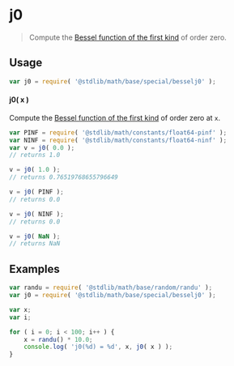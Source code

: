 # j0

> Compute the [Bessel function of the first kind][bessel] of order zero.


<section class="usage">

## Usage

``` javascript
var j0 = require( '@stdlib/math/base/special/besselj0' );
```

#### j0( x )

Compute the [Bessel function of the first kind][bessel] of order zero at `x`.

``` javascript
var PINF = require( '@stdlib/math/constants/float64-pinf' );
var NINF = require( '@stdlib/math/constants/float64-ninf' );
var v = j0( 0.0 );
// returns 1.0

v = j0( 1.0 );
// returns 0.76519768655796649

v = j0( PINF );
// returns 0.0

v = j0( NINF );
// returns 0.0

v = j0( NaN );
// returns NaN
```

</section>

<!-- /.usage -->


<section class="examples">

## Examples

``` javascript
var randu = require( '@stdlib/math/base/random/randu' );
var j0 = require( '@stdlib/math/base/special/besselj0' );

var x;
var i;

for ( i = 0; i < 100; i++ ) {
    x = randu() * 10.0;
    console.log( 'j0(%d) = %d', x, j0( x ) );
}
```

</section>

<!-- /.examples -->


<section class="links">

[bessel]: https://en.wikipedia.org/wiki/Bessel_function

</section>

<!-- /.links -->
